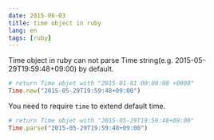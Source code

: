 ```yaml
---
date: 2015-06-03
title: time object in ruby
lang: en
tags: [ruby]
---
```


Time object in ruby can not parse Time string(e.g. 2015-05-29T19:59:48+09:00) by default.

```ruby
# return Time objet with "2015-01-01 00:00:00 +0900"
Time.new("2015-05-29T19:59:48+09:00")
```

You need to require `time` to extend default time.

```ruby
# return Time objet with "2015-05-29T19:59:48+09:00"
Time.parse("2015-05-29T19:59:48+09:00")
```

